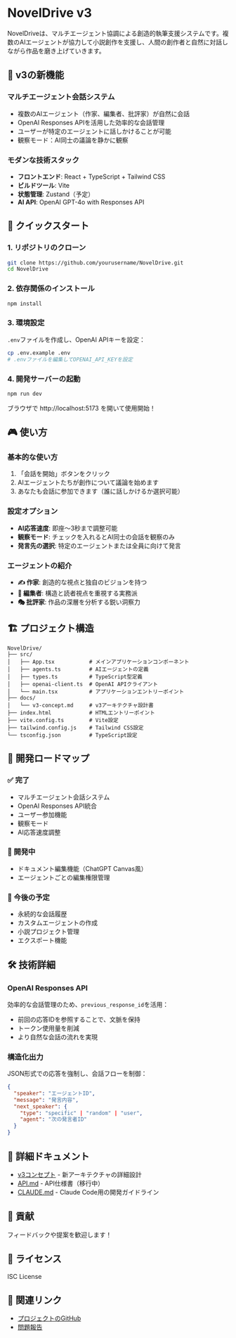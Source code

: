 # NovelDrive v3

NovelDriveは、マルチエージェント協調による創造的執筆支援システムです。複数のAIエージェントが協力して小説創作を支援し、人間の創作者と自然に対話しながら作品を磨き上げていきます。

## 🌟 v3の新機能

### マルチエージェント会話システム
- 複数のAIエージェント（作家、編集者、批評家）が自然に会話
- OpenAI Responses APIを活用した効率的な会話管理
- ユーザーが特定のエージェントに話しかけることが可能
- 観察モード：AI同士の議論を静かに観察

### モダンな技術スタック
- **フロントエンド**: React + TypeScript + Tailwind CSS
- **ビルドツール**: Vite
- **状態管理**: Zustand（予定）
- **AI API**: OpenAI GPT-4o with Responses API

## 🚀 クイックスタート

### 1. リポジトリのクローン
```bash
git clone https://github.com/yourusername/NovelDrive.git
cd NovelDrive
```

### 2. 依存関係のインストール
```bash
npm install
```

### 3. 環境設定
`.env`ファイルを作成し、OpenAI APIキーを設定：
```bash
cp .env.example .env
# .envファイルを編集してOPENAI_API_KEYを設定
```

### 4. 開発サーバーの起動
```bash
npm run dev
```

ブラウザで http://localhost:5173 を開いて使用開始！

## 🎮 使い方

### 基本的な使い方
1. 「会話を開始」ボタンをクリック
2. AIエージェントたちが創作について議論を始めます
3. あなたも会話に参加できます（誰に話しかけるか選択可能）

### 設定オプション
- **AI応答速度**: 即座〜3秒まで調整可能
- **観察モード**: チェックを入れるとAI同士の会話を観察のみ
- **発言先の選択**: 特定のエージェントまたは全員に向けて発言

### エージェントの紹介
- **✍️ 作家**: 創造的な視点と独自のビジョンを持つ
- **📝 編集者**: 構造と読者視点を重視する実務派
- **🎭 批評家**: 作品の深層を分析する鋭い洞察力

## 🏗️ プロジェクト構造

```
NovelDrive/
├── src/
│   ├── App.tsx           # メインアプリケーションコンポーネント
│   ├── agents.ts         # AIエージェントの定義
│   ├── types.ts          # TypeScript型定義
│   ├── openai-client.ts  # OpenAI APIクライアント
│   └── main.tsx          # アプリケーションエントリーポイント
├── docs/
│   └── v3-concept.md     # v3アーキテクチャ設計書
├── index.html            # HTMLエントリーポイント
├── vite.config.ts        # Vite設定
├── tailwind.config.js    # Tailwind CSS設定
└── tsconfig.json         # TypeScript設定
```

## 📝 開発ロードマップ

### ✅ 完了
- マルチエージェント会話システム
- OpenAI Responses API統合
- ユーザー参加機能
- 観察モード
- AI応答速度調整

### 🚧 開発中
- ドキュメント編集機能（ChatGPT Canvas風）
- エージェントごとの編集権限管理

### 📅 今後の予定
- 永続的な会話履歴
- カスタムエージェントの作成
- 小説プロジェクト管理
- エクスポート機能

## 🛠️ 技術詳細

### OpenAI Responses API
効率的な会話管理のため、`previous_response_id`を活用：
- 前回の応答IDを参照することで、文脈を保持
- トークン使用量を削減
- より自然な会話の流れを実現

### 構造化出力
JSON形式での応答を強制し、会話フローを制御：
```json
{
  "speaker": "エージェントID",
  "message": "発言内容",
  "next_speaker": {
    "type": "specific" | "random" | "user",
    "agent": "次の発言者ID"
  }
}
```

## 📖 詳細ドキュメント

- [v3コンセプト](docs/v3-concept.md) - 新アーキテクチャの詳細設計
- [API.md](API.md) - API仕様書（移行中）
- [CLAUDE.md](CLAUDE.md) - Claude Code用の開発ガイドライン

## 🤝 貢献

フィードバックや提案を歓迎します！

## 📄 ライセンス

ISC License

## 🔗 関連リンク

- [プロジェクトのGitHub](https://github.com/tokoroten/NovelDrive)
- [問題報告](https://github.com/tokoroten/NovelDrive/issues)